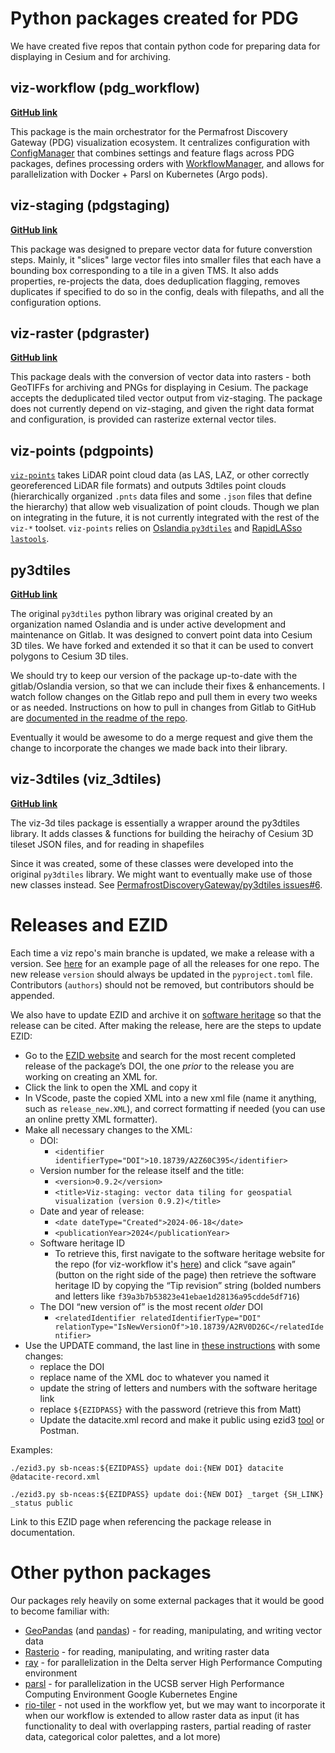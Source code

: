 # Python packages created for PDG
We have created five repos that contain python code for preparing data for displaying in Cesium and for archiving.

## viz-workflow (pdg_workflow)
[**GitHub link**](https://github.com/PermafrostDiscoveryGateway/viz-workflow)

This package is the main orchestrator for the Permafrost Discovery Gateway (PDG) visualization ecosystem. It centralizes configuration with [ConfigManager](https://github.com/PermafrostDiscoveryGateway/viz-workflow/blob/main/pdgworkflow/ConfigManager.py) that combines settings and feature flags across PDG packages, defines processing orders with [WorkflowManager](https://github.com/PermafrostDiscoveryGateway/viz-workflow/blob/main/pdgworkflow/WorkflowManager.py), and allows for parallelization with Docker + Parsl on Kubernetes (Argo pods).

## viz-staging (pdgstaging)
[**GitHub link**](https://github.com/PermafrostDiscoveryGateway/viz-staging)

This package was designed to prepare vector data for future converstion steps. Mainly, it "slices" large vector files into smaller files that each have a bounding box corresponding to a tile in a given TMS. It also adds properties, re-projects the data, does deduplication flagging, removes duplicates if specified to do so in the config, deals with filepaths, and all the configuration options.

## viz-raster (pdgraster)
[**GitHub link**](https://github.com/PermafrostDiscoveryGateway/viz-raster)

This package deals with the conversion of vector data into rasters - both GeoTIFFs for archiving and PNGs for displaying in Cesium. The package accepts the deduplicated tiled vector output from viz-staging. The package does not currently depend on viz-staging, and given the right data format and configuration, is provided can rasterize external vector tiles.


## viz-points (pdgpoints)

[`viz-points`](https://github.com/PermafrostDiscoveryGateway/viz-points) takes LiDAR point cloud data (as LAS, LAZ, or other correctly georeferenced LiDAR file formats) and outputs 3dtiles point clouds (hierarchically organized `.pnts` data files and some `.json` files that define the hierarchy) that allow web visualization of point clouds. Though we plan on integrating in the future, it is not currently integrated with the rest of the `viz-*` toolset. `viz-points` relies on [Oslandia `py3dtiles`](https://gitlab.com/py3dtiles/py3dtiles) and [RapidLASso `lastools`](https://github.com/LAStools/LAStools).

## py3dtiles
[**GitHub link**](https://github.com/PermafrostDiscoveryGateway/py3dtiles)

The original `py3dtiles` python library was original created by an organization named Oslandia and is under active development and maintenance on Gitlab. It was designed to convert point data into Cesium 3D tiles. We have forked and extended it so that it can be used to convert polygons to Cesium 3D tiles.

We should try to keep our version of the package up-to-date with the gitlab/Oslandia version, so that we can include their fixes & enhancements. I watch follow changes on the Gitlab repo and pull them in every two weeks or as needed. Instructions on how to pull in changes from Gitlab to GitHub are [documented in the readme of the repo](https://github.com/PermafrostDiscoveryGateway/py3dtiles/blob/main/README.rst).

Eventually it would be awesome to do a merge request and give them the change to incorporate the changes we made back into their library.

## viz-3dtiles (viz_3dtiles)
[**GitHub link**](https://github.com/PermafrostDiscoveryGateway/viz-3dtiles)

The viz-3d tiles package is essentially a wrapper around the py3dtiles library. It adds classes & functions for building the heirachy of Cesium 3D tileset JSON files, and for reading in shapefiles

Since it was created, some of these classes were developed into the original `py3dtiles` library. We might want to eventually make use of those new classes instead. See [PermafrostDiscoveryGateway/py3dtiles issues#6](https://github.com/PermafrostDiscoveryGateway/py3dtiles/issues/6).

# Releases and EZID

Each time a viz repo's main branche is updated, we make a release with a version. See [here](https://github.com/PermafrostDiscoveryGateway/viz-staging/releases) for an example page of all the releases for one repo. The new release `version` should always be updated in the `pyproject.toml` file. Contributors (`authors`) should not be removed, but contributors should be appended. 

We also have to update EZID and archive it on [software heritage](https://archive.softwareheritage.org/) so that the release can be cited. After making the release, here are the steps to update EZID:

- Go to the [EZID website](https://ezid.cdlib.org/search) and search for the most recent completed release of the package’s DOI, the one _prior_ to the release you are working on creating an XML for.
- Click the link to open the XML and copy it
- In VScode, paste the copied XML into a new xml file (name it anything, such as `release_new.XML`), and correct formatting if needed (you can use an online pretty XML formatter).
- Make all necessary changes to the XML:
  - DOI:
    - `<identifier identifierType="DOI">10.18739/A2Z60C395</identifier>`
  - Version number for the release itself and the title:
    - `<version>0.9.2</version>`
    - `<title>Viz-staging: vector data tiling for geospatial visualization (version 0.9.2)</title>`
  - Date and year of release:
    - `<date dateType="Created">2024-06-18</date>`
    - `<publicationYear>2024</publicationYear>`
  - Software heritage ID
    - To retrieve this, first navigate to the software heritage website for the repo (for viz-workflow it's [here](https://archive.softwareheritage.org/browse/origin/directory/?origin_url=https://github.com/PermafrostDiscoveryGateway/viz-workflow)) and click “save again” (button on the right side of the page) then retrieve the software heritage ID by copying the “Tip revision” string (bolded numbers and letters like `f39a3b7b53823e41ebae1d28136a95cdde5df716`)
  - The DOI “new version of” is the most recent _older_ DOI
    - `<relatedIdentifier relatedIdentifierType="DOI" relationType="IsNewVersionOf">10.18739/A2RV0D26C</relatedIdentifier>`
- Use the UPDATE command, the last line in [these instructions](https://gist.github.com/rushirajnenuji/cd579fc1993396aaa8863295cd4a4111) with some changes:
  - replace the DOI
  - replace name of the XML doc to whatever you named it
  - update the string of letters and numbers with the software heritage link
  - replace `${EZIDPASS}` with the password (retrieve this from Matt)
  - Update the datacite.xml record and make it public using ezid3 [tool](https://github.com/CDLUC3/ezid-client-tools/) or Postman.

Examples:

`./ezid3.py sb-nceas:${EZIDPASS} update doi:{NEW DOI} datacite @datacite-record.xml`

`./ezid3.py sb-nceas:${EZIDPASS} update doi:{NEW DOI} _target {SH_LINK} _status public`

Link to this EZID page when referencing the package release in documentation.

# Other python packages
Our packages rely heavily on some external packages that it would be good to become familiar with:
- [GeoPandas](https://geopandas.org/en/stable/) (and [pandas](https://pandas.pydata.org/)) - for reading, manipulating, and writing vector data
- [Rasterio](https://rasterio.readthedocs.io/en/latest/) - for reading, manipulating, and writing raster data
- [ray](https://docs.ray.io/en/latest/ray-overview/getting-started.html) - for parallelization in the Delta server High Performance Computing environment 
- [parsl](https://parsl.readthedocs.io/en/stable/) - for parallelization in the UCSB server High Performance Computing Environment Google Kubernetes Engine
- [rio-tiler](https://github.com/cogeotiff/rio-tiler) - not used in the workflow yet, but we may want to incorporate it when our workflow is extended to allow raster data as input (it has functionality to deal with overlapping rasters, partial reading of raster data, categorical color palettes, and a lot more)

